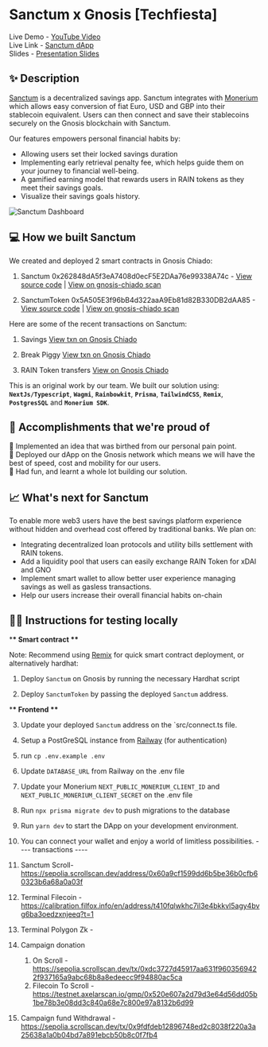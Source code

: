 # Sanctum x Gnosis [Techfiesta]

Live Demo - [YouTube Video](https://youtu.be/pw_UZUs1FkY) <br />
Live Link - [Sanctum dApp](https://Sanctum.vercel.app) <br />
Slides - [Presentation Slides](https://Sanctum.vercel.app/SanctumSlides.pdf)

## ✨ Description

[Sanctum](https://sanctum-eth.vercel.app) is a decentralized savings app. Sanctum integrates with [Monerium](https://monerium.dev) which allows easy conversion of fiat Euro, USD and GBP into their stablecoin equivalent. Users can then connect and save their stablecoins securely on the Gnosis blockchain with Sanctum.

Our features empowers personal financial habits by:

- Allowing users set their locked savings duration
- Implementing early retrieval penalty fee, which helps guide them on your journey to financial well-being.
- A gamified earning model that rewards users in RAIN tokens as they meet their savings goals.
- Visualize their savings goals history.

![Sanctum Dashboard](/public/img/dashboard-screen.png)

## 💻 How we built Sanctum

We created and deployed 2 smart contracts in Gnosis Chiado:

1. Sanctum 0x262848dA5f3eA7408d0ecF5E2DAa76e99338A74c - [View source code](https://github.com/iamendy/Sanctum/blob/main/contracts/Sanctum.sol) | [View on gnosis-chiado scan](https://gnosis-chiado.blockscout.com/address/0x262848dA5f3eA7408d0ecF5E2DAa76e99338A74c)

2. SanctumToken 0x5A505E3f96bB4d322aaA9Eb81d82B330DB2dAA85 - [View source code](https://github.com/iamendy/Sanctum/blob/main/contracts/SanctumToken.sol) | [View on gnosis-chiado scan](https://gnosis-chiado.blockscout.com/address/0x5A505E3f96bB4d322aaA9Eb81d82B330DB2dAA85)

Here are some of the recent transactions on Sanctum:

1. Savings [View txn on Gnosis Chiado](https://gnosis-chiado.blockscout.com/tx/0xb20c4fb6af21901533b19c1ac5ce36a7e2775efcc7049e6f44f747f77927d2e0)

2. Break Piggy [View txn on Gnosis Chiado](https://gnosis-chiado.blockscout.com/tx/0x7bea58bee8ba73e866846dd29aa78be8b2ec7cdf5225053f737da67683ce732b)

3. RAIN Token transfers [View on Gnosis Chiado](https://gnosis-chiado.blockscout.com/address/0x5A505E3f96bB4d322aaA9Eb81d82B330DB2dAA85?tab=internal_txns)

This is an original work by our team. We built our solution using: **`NextJs/Typescript`**, **`Wagmi`**, **`Rainbowkit`**, **`Prisma`**, **`TailwindCSS`**, **`Remix`**, **`PostgresSQL`** and **`Monerium SDK`**.

## 🚀 Accomplishments that we're proud of

🍥 Implemented an idea that was birthed from our personal pain point.<br />
🍥 Deployed our dApp on the Gnosis network which means we will have the best of speed, cost and mobility for our users. <br />
🍥 Had fun, and learnt a whole lot building our solution. <br />

## 📈 What's next for Sanctum

To enable more web3 users have the best savings platform experience without hidden and overhead cost offered by traditional banks. We plan on:

- Integrating decentralized loan protocols and utility bills settlement with RAIN tokens.
- Add a liquidity pool that users can easily exchange RAIN Token for xDAI and GNO
- Implement smart wallet to allow better user experience managing savings as well as gasless transactions.
- Help our users increase their overall financial habits on-chain

## 🧑‍💻 Instructions for testing locally

\***\* Smart contract \*\***

Note: Recommend using [Remix](https://remix.ethereum.org) for quick smart contract deployment, or alternatively hardhat:

1. Deploy `Sanctum` on Gnosis by running the necessary Hardhat script

2. Deploy `SanctumToken` by passing the deployed `Sanctum` address.

\***\* Frontend \*\***

3. Update your deployed `Sanctum` address on the `src/connect.ts file.

4. Setup a PostGreSQL instance from [Railway](https://railway.app) (for authentication)

5. run `cp .env.example .env`

6. Update `DATABASE_URL` from Railway on the .env file

7. Update your Monerium `NEXT_PUBLIC_MONERIUM_CLIENT_ID` and `NEXT_PUBLIC_MONERIUM_CLIENT_SECRET` on the .env file

8. Run `npx prisma migrate dev` to push migrations to the database

9. Run `yarn dev` to start the DApp on your development environment.

10. You can connect your wallet and enjoy a world of limitless possibilities.
    ---- transactions ----

11. Sanctum Scroll- https://sepolia.scrollscan.dev/address/0x60a9cf1599dd6b5be36b0cfb60323b6a68a0a03f
12. Terminal Filecoin - https://calibration.filfox.info/en/address/t410fqlwkhc7il3e4bkkvl5agy4bvg6ba3oedzxnjeeq?t=1
13. Terminal Polygon Zk -

14. Campaign donation

    1. On Scroll - https://sepolia.scrollscan.dev/tx/0xdc3727d45917aa631f9603569422f937165a9abc68b8a8edeecc9f94880ac5ca
    2. Filecoin To Scroll - https://testnet.axelarscan.io/gmp/0x520e607a2d79d3e64d56dd05b1be78b3e08dd3c840a68e7c800e97a8132b6d99

15. Campaign fund Withdrawal - https://sepolia.scrollscan.dev/tx/0x9fdfdeb12896748ed2c8038f220a3a25638a1a0b04bd7a891ebcb50b8c0f7fb4
